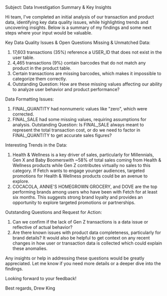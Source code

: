 Subject: Data Investigation Summary & Key Insights

Hi team,
I've completed an initial analysis of our transaction and product data, identifying key data quality issues, while highlighting trends and uncovering insights. Below is a summary of my findings and some next steps where your input would be valuable.

Key Data Quality Issues & Open Questions
Missing & Unmatched Data:

1. 17,603 transactions (35%) reference a USER_ID that does not exist in the user table.
2. 4,465 transactions (9%) contain barcodes that do not match any product in the product table.
3. Certain transactions are missing barcodes, which makes it impossible to categorize them correctly.
4. Outstanding Question: How are these missing values affecting our ability to analyze user behavior and product performance?

Data Formatting Issues:

1. FINAL_QUANTITY had nonnumeric values like "zero", which were corrected.
2. FINAL_SALE had some missing values, requiring assumptions for analysis.
Outstanding Question: Is FINAL_SALE always meant to represent the total transaction cost, or do we need to factor in FINAL_QUANTITY to get accurate sales figures?

Interesting Trends in the Data:

1. Health & Wellness is a key driver of sales, particularly for Millennials, Gen X and Baby Boomerswith ~58% of total sales coming from Health & Wellness products while
Gen Z contributes virtually no sales to this category.
If Fetch wants to engage younger audiences, targeted promotions for Health & Wellness products could be an avenue to explore.
2. COCACOLA, ANNIE'S HOMEGROWN GROCERY, and DOVE are the top performing brands among users who have been with Fetch for at least six months. This suggests strong brand loyalty and provides an opportunity to explore targeted promotions or partnerships.

Outstanding Questions and Request for Action:

1. Can we confirm if the lack of Gen Z transactions is a data issue or reflective of actual behavior?
2. Are there known issues with product data completeness, particularly for brand details?
It would also be helpful to get context on any recent changes in how user or transaction data is collected which could explain these anomalies.

Any insights or help in addressing these questions would be greatly appreciated. Let me know if you need more details or a deeper dive into the findings.

Looking forward to your feedback!

Best regards,
Drew King
